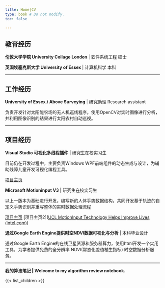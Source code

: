```yaml
---
title: Home|CV
type: book # Do not modify.
toc: false

---
```


## 教育经历

**伦敦大学学院 University Collage London** | 软件系统工程 硕士

**英国埃塞克斯大学 University of Essex** | 计算机科学 本科

------

## 工作经历

**University of Essex / Above Surveying** | 研究助理 Research assistant

负责开发针对太阳能农场的无人机巡线程序，使用OpenCV对实时图像进行分析，并利用图像识别的结果进行太阳农村自动巡视。

------

## 项目经历

**Visual Studio 可视化多线程插件** | 研究生在校实习生

目前仍在开发过程中，主要负责Windows WPF前端组件的动态生成与设计，为辅助残障儿童开发可视化编程工具。

[项目主页](https://marketplace.visualstudio.com/items?itemName=VisualThreadingAccessibleDragandDropcoding.VisualThreading)

**Microsoft Motioninput V3** | 研究生在校实习生 

以上一版本为基础进行开发，编写新的人体手势数据结构，共同开发基于轨迹的自定义手势识别并重写整体的实时数据处理流程 

[项目主页](http://www.touchlesscomputing.org/) [项目主页2]([UCL MotionInput Technology Helps Improve Lives (intel.com)](https://www.intel.com/content/www/us/en/company-overview/wonderful/motion-input-technology.html)) 

**通过Google Earth Engine提供时空NDVI数据可视化与分析** | 本科毕业设计 

通过Google Earth Engine的在线卫星资源和服务器算力，使用html开发一个实用工具，为学者提供免费的全分辨率 NDVI(常态化差值植生指标) 时空数据分析服务。

------

**我的算法笔记 | Welcome to my algorithm review notebook.**

{{< list_children >}}